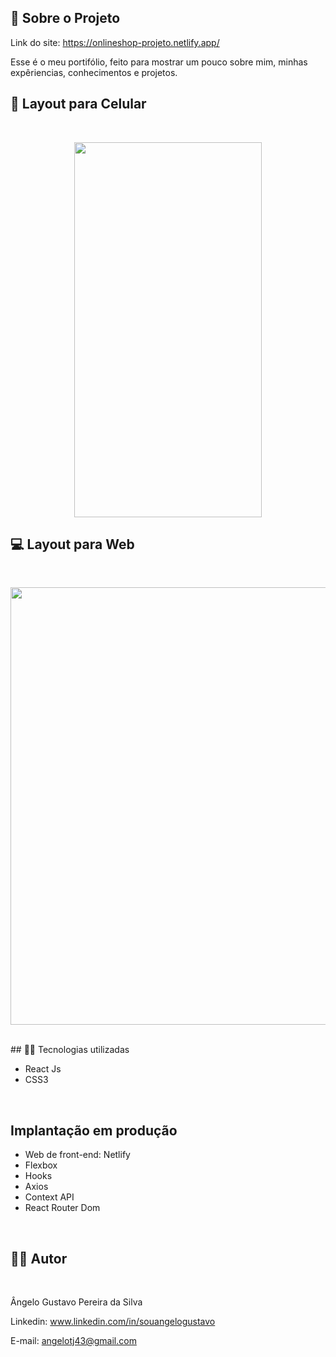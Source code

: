 ## 🔗 Sobre o Projeto

Link do site:  https://onlineshop-projeto.netlify.app/

<p>
Esse é o meu portifólio, feito para mostrar um pouco sobre mim, minhas expêriencias, conhecimentos e projetos. 
</p>

## 📱 Layout para Celular
<br>
<p align='center'>
<img width='300' height='600' src='/src/gifs-demo/Video_1662465090.gif'>
</p>

## 💻 Layout para Web
<br>
<p align='center'>
<img width='700' src='/imgs-videos-demo/gifdesktop.gif'>
</p>

<br>
## 🧑‍💻 Tecnologias utilizadas
<br>

- React Js
- CSS3
<br>

## Implantação em produção

- Web de front-end: Netlify
- Flexbox
- Hooks
- Axios
- Context API
- React Router Dom
<br>

## 🧑‍💻 Autor
<br>

Ângelo Gustavo Pereira da Silva

Linkedin: www.linkedin.com/in/souangelogustavo

E-mail: angelotj43@gmail.com
